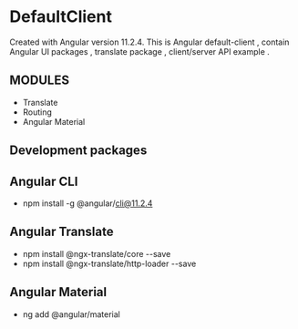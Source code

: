 # DefaultClient

Created with Angular version 11.2.4.
This is Angular default-client  , contain Angular UI packages , translate package , client/server API example . 
## MODULES
* Translate
* Routing
* Angular Material

## Development packages

## Angular CLI
* npm install -g @angular/cli@11.2.4

## Angular Translate 
* npm install @ngx-translate/core --save
* npm install @ngx-translate/http-loader --save

## Angular Material
* ng add @angular/material

